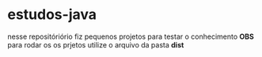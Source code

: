 # estudos-java
nesse repositóriório fiz pequenos projetos para testar o conhecimento
**OBS** para rodar os os prjetos utilize o arquivo da pasta **dist**
